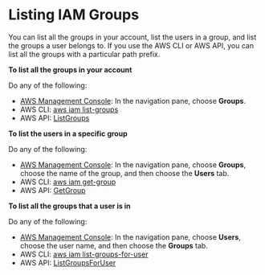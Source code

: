 # Listing IAM Groups<a name="id_groups_manage_list"></a>

You can list all the groups in your account, list the users in a group, and list the groups a user belongs to\. If you use the AWS CLI or AWS API, you can list all the groups with a particular path prefix\. 

**To list all the groups in your account**

Do any of the following:
+ [AWS Management Console](https://console.aws.amazon.com/iam/): In the navigation pane, choose **Groups**\. 
+ AWS CLI: [aws iam list\-groups](https://docs.aws.amazon.com/cli/latest/reference/iam/list-groups.html)
+ AWS API: [ListGroups](https://docs.aws.amazon.com/IAM/latest/APIReference/API_ListGroups.html) 

**To list the users in a specific group**

Do any of the following:
+  [AWS Management Console](https://console.aws.amazon.com/iam/): In the navigation pane, choose **Groups**, choose the name of the group, and then choose the **Users** tab\. 
+ AWS CLI: [aws iam get\-group](https://docs.aws.amazon.com/cli/latest/reference/iam/get-group.html)
+ AWS API: [GetGroup](https://docs.aws.amazon.com/IAM/latest/APIReference/API_GetGroup.html)

**To list all the groups that a user is in**

Do any of the following:
+  [AWS Management Console](https://console.aws.amazon.com/iam/): In the navigation pane, choose **Users**, choose the user name, and then choose the **Groups** tab\. 
+ AWS CLI: [aws iam list\-groups\-for\-user](https://docs.aws.amazon.com/cli/latest/reference/iam/list-groups-for-user.html)
+ AWS API: [ListGroupsForUser](https://docs.aws.amazon.com/IAM/latest/APIReference/API_ListGroupsForUser.html)